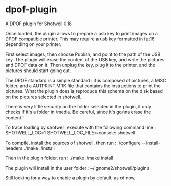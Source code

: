 # dpof-plugin
A DPOF plugin for Shotwell 0.18

Once loaded, the plugin allows to prepare a usb key to print images on a DPOF compatible printer. This may require a usb key formatted in fat16 depending on your printer.

First select images, then choose Publish, and point to the path of the USB key. The plugin will erase the content of the USB key, and write the pictures and DPOF data on it. Then unplug the key, plug it to the printer, and the pictures should start going out.

The DPOF standard is a simple standard : it is composed of pictures, a MISC folder, and a AUTPRINT.MRK file that contains the instructions to print the pictures. What the plugin does is reproduce this schema on the disk based on the pictures selected in shotwell.

There is very little security on the folder selected in the plugin, it only checks if it's a folder in /media. Be careful, since it's gonna erase the content !

To trace loading by shotwell, execute with the following command line :
SHOTWELL_LOG=1 SHOTWELL_LOG_FILE=:console: shotwell

To compile, install the sources of shotwell, then run :
./configure --install-headers
./make
./install

Then in the plugin folder, run :
./make
./make install

The plugin will install in the user folder : ~/.gnome2/shotwell/plugins

Still looking for a way to enable a plugin by default; as of now, 
